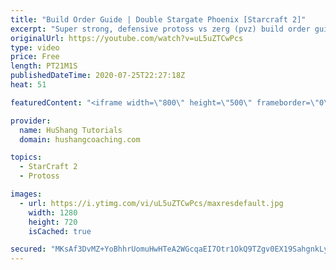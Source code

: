 ```yaml
---
title: "Build Order Guide | Double Stargate Phoenix [Starcraft 2]"
excerpt: "Super strong, defensive protoss vs zerg (pvz) build order guide. This opening is going to give you incredible map control over zerg in the mid-game, letting you scout exactly what is coming your way and making it easy to feel in control of the game. This build also completely owns mutalisk transitions"
originalUrl: https://youtube.com/watch?v=uL5uZTCwPcs
type: video
price: Free
length: PT21M1S
publishedDateTime: 2020-07-25T22:27:18Z
heat: 51

featuredContent: "<iframe width=\"800\" height=\"500\" frameborder=\"0\" src=\"https://www.youtube.com/embed/uL5uZTCwPcs\" allow=\"accelerometer; autoplay; encrypted-media; gyroscope; picture-in-picture\" allowfullscreen></iframe>"

provider:
  name: HuShang Tutorials
  domain: hushangcoaching.com

topics:
  - StarCraft 2
  - Protoss

images:
  - url: https://i.ytimg.com/vi/uL5uZTCwPcs/maxresdefault.jpg
    width: 1280
    height: 720
    isCached: true

secured: "MKsAf3DvMZ+YoBhhrUomuHwHTeA2WGcqaEI7Otr1OkQ9TZgv0EX19SahgnkLyzdapBdd97ncbcHB6UgA/J17/J+iKYHgsrtzEuqEM/oRKeSvvL0J+hRYQzHtDdzkB2qFz2iUmluzgdGicyv9sXswE+yXlWqJh45ekH0yniCeXa5+aFDrFYoFF7aVS/HWz53fX5Q9sEsbbT7Q+Ga5E9xbY14WxlhxtgJiqJbKKK+6qb+fWlrq0lqTdVq2r+M5+8kQVuYwFNexoOIDCBEP5TzeMIRSfLRcUGzi55C+K2YWcdWjFlDToeJvNa/zFUxbY3SJgEYc1rruKbAzH3aJTmyMpYRCKgQeoUs3s70plo2zrCbC/39aB7GYx9uI/D1whzDDNXd3e2Efe3Zy979SXarIYvzGYJcmI6IbLLL0KNId8RI=;IuBnxhhQVFXvd4/stHydKw=="
---
```


